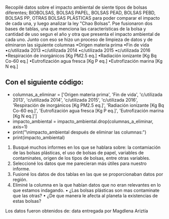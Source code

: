 Recopilé datos sobre el impacto ambiental de siente tipos de bolsas diferentes; BIOBOLSAS, BOLSAS PAPEL, BOLSAS PEAD, BOLSAS PEBD, BOLSAS PP, OTRAS BOLSAS PLÁSTICAS para poder comparar el impacto de cada una, y luego analizar la ley "Chao Bolsas". Pse fusionaron dos bases de tablas, una que menciona las características de la bolsa y cantidad de uso segun el año y otra que presenta el impacto ambiental de cada uno. Junto con eso se hizo un proceso de limpieza de datos y de elminaron las siguiente columnas 
•Origen materia prima
•Fin de vida
•c/utilizada 2013
•c/utilizada 2014
•c/utilizada 2015
•c/utilizada 2016
•Respiración de inorgánicos [Kg PM2.5 eq.]
•Radiación ionizante [Kg Bq Co-60 eq.]
•Eutrofización agua fresca [Kg P eq.]
•Eutrofización marina [Kg N eq.]

## Con el siguiente código: 

- columnas_a_eliminar = ['Origen materia prima', 'Fin de vida', 'c/utilizada 2013', 'c/utilizada 2014', 'c/utilizada 2015', 'c/utilizada 2016', 'Respiración de inorgánicos [Kg PM2.5 eq.]', 'Radiación ionizante [Kg Bq Co-60 eq.]', 'Eutrofización agua fresca [Kg P eq.]', 'Eutrofización marina [Kg N eq.]']
- impacto_ambiental = impacto_ambiental.drop(columnas_a_eliminar, axis=1)
- print("\nimpacto_ambiental después de eliminar las columnas:")
- print(impacto_ambiental)

1.	Busqué muchos informes en los que se hablara sobre: la contamiación de las bolsas plásticas, el uso de bolsas de papel, variables de contaminates, origen de los tipos de bolsas, entre otras variables.
2.	Seleccioné los datos que me parecieran más útiles para nuestro informe.
3.	Fusioné los datos de dos tablas en las que se proporcionaban datos por región.
4.	Eliminé la columna en la que habían datos que no eran relevantes en lo que estamos indagando.
•	¿Las bolsas plásticas son mas contaminate que las otras?
•   ¿De que manera le afecta al planeta la existencias de estas bolsas?


Los datos fueron obtenidos de: data entregada por Magdlena Ariztía
